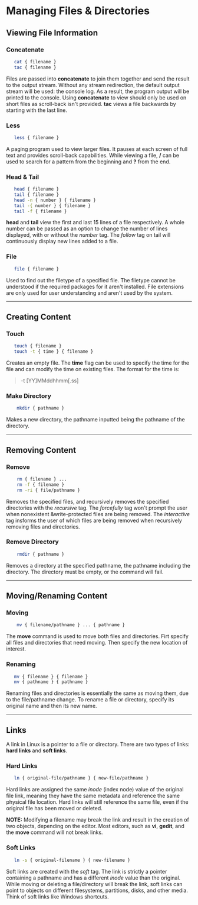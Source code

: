# Managing Files & Directories

## Viewing File Information

### Concatenate

```bash
   cat { filename }
   tac { filename }
```

Files are passed into **concatenate** to join them together and send the result to the output stream. Without any stream redirection, the default output stream will be used: the console log. As a result, the program output will be printed to the console. Using **concatenate** to view should only be used on short files as scroll-back isn't provided. **tac** views a file backwards by starting with the last line.

### Less

```bash
   less { filename } 
```

A paging program used to view larger files. It pauses at each screen of full text and provides scroll-back capabilities. While viewing a file, **/** can be used to search for a pattern from the beginning and **?** from the end.

### Head & Tail

```bash
   head { filename }
   tail { filename }
   head -n { number } { filename }
   tail -{ number } { filename }
   tail -f { filename }
```

**head** and **tail** view the first and last 15 lines of a file respectively. A whole number can be passed as an option to change the number of lines displayed, with or without the *number* tag. The *follow* tag on tail will continuously display new lines added to a file.

### File

```bash
   file { filename }
```

Used to find out the filetype of a specified file. The filetype cannot be understood if the required packages for it aren't installed. File extensions are only used for user understanding and aren't used by the system.

- - - -

## Creating Content

### Touch

```bash
   touch { filename } 
   touch -t { time } { filename }
```

Creates an empty file. The **time** flag can be used to specify the time for the file and can modify the time on existing files. The format for the time is:

>  -t [YY]MMddhhmm[.ss]

### Make Directory

```bash
    mkdir { pathname }
```

Makes a new directory, the pathname inputted being the pathname of the directory.

- - - - -

## Removing Content

### Remove

```bash
    rm { filename } ...
    rm -f { filename }
    rm -ri { file/pathname }
```

Removes the specified files, and recursively removes the specified directories with the *recursive* tag. The *forcefully* tag won't prompt the user when nonexistent &write-protected files are being removed. The *interactive* tag insforms the user of which files are being removed when recursively removing files and directories.

### Remove Directory

```bash
    rmdir { pathname }  
```

Removes a directory at the specified pathname, the pathname including the directory. The directory must be empty, or the command will fail.

- - - - - 

## Moving/Renaming Content

### Moving

```bash
    mv { filename/pathname } ... { pathname }
```
The **move** command is used to move both files and directories. Firt specify all files and directories that need moving. Then specify the new location of interest.

### Renaming

```bash
   mv { filename } { filename }
   mv { pathname } { pathname }
```

Renaming files and directories is essentially the same as moving them, due to the file/pathname change. To rename a file or directory, specify its original name and then its new name. 

- - - - -

## Links

A link in Linux is a pointer to a file or directory. There are two types of links: **hard links** and **soft links**.

### Hard Links

```bash
   ln { original-file/pathname } { new-file/pathname }
```

Hard links are assigned the same *inode* (index node) value of the original file link, meaning they have the same metadata and reference the same physical file location. Hard links will still reference the same file, even if the original file has been moved or deleted. 

**NOTE:** Modifying a filename may break the link and result in the creation of two objects, depending on the editor. Most editors, such as **vi**, **gedit**, and the **move** command will not break links. 

### Soft Links

```bash
   ln -s { original-filename } { new-filename }
```

Soft links are created with the *soft* tag. The link is strictly a pointer containing a pathname and has a different *inode* value than the original. While moving or deleting a file/directory will break the link, soft links can point to objects on different filesystems, partitions, disks, and other media. Think of soft links like Windows shortcuts.